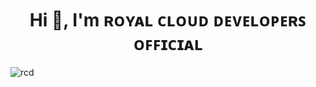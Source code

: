 

<h1 align="center">Hi 👋, I'm ʀᴏʏᴀʟ ᴄʟᴏᴜᴅ ᴅᴇᴠᴇʟᴏᴘᴇʀꜱ ᴏꜰꜰɪᴄɪᴀʟ</h1>

![rcd](https://user-images.githubusercontent.com/82527627/154847845-31eb72a9-4ef4-4c77-be3a-fbeb4945ff3a.png)

